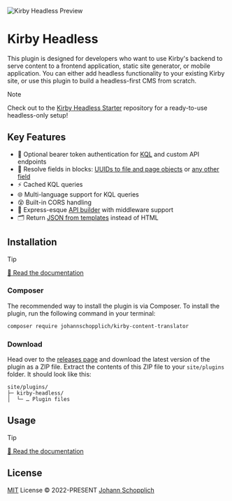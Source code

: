 ![Kirby Headless Preview](./.github/og.png)

# Kirby Headless

This plugin is designed for developers who want to use Kirby's backend to serve content to a frontend application, static site generator, or mobile application. You can either add headless functionality to your existing Kirby site, or use this plugin to build a headless-first CMS from scratch.

> [!NOTE]
> Check out to the [Kirby Headless Starter](https://github.com/johannschopplich/kirby-headless-starter) repository for a ready-to-use headless-only setup!

## Key Features

- 🧩 Optional bearer token authentication for [KQL](https://kirby.tools/docs/headless/usage#kirby-query-language-kql) and custom API endpoints
- 🧱 Resolve fields in blocks: [UUIDs to file and page objects](https://kirby.tools/docs/headless/field-methods) or [any other field](https://kirby.tools/docs/headless/field-methods)
- ⚡️ Cached KQL queries
- 🌐 Multi-language support for KQL queries
- 😵 Built-in CORS handling
- 🍢 Express-esque [API builder](https://kirby.tools/docs/headless/api-builder) with middleware support
- 🗂 Return [JSON from templates](https://kirby.tools/docs/headless/usage#json-templates) instead of HTML

## Installation

> [!TIP]
> [📖 Read the documentation](https://kirby.tools/docs/headless#installation)

### Composer

The recommended way to install the plugin is via Composer. To install the plugin, run the following command in your terminal:

```bash
composer require johannschopplich/kirby-content-translator
```

### Download

Head over to the [releases page](https://github.com/johannschopplich/kirby-headless/releases) and download the latest version of the plugin as a ZIP file. Extract the contents of this ZIP file to your `site/plugins` folder. It should look like this:

```
site/plugins/
├─ kirby-headless/
│  └─ … Plugin files
```

## Usage

> [!TIP]
> [📖 Read the documentation](https://kirby.tools/docs/headless/usage)

## License

[MIT](./LICENSE) License © 2022-PRESENT [Johann Schopplich](https://github.com/johannschopplich)

